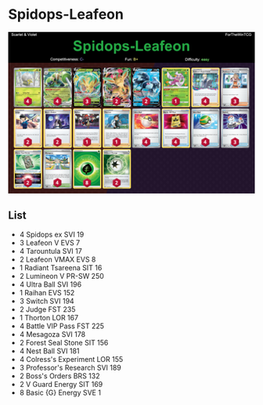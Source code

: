 # Spidops-Leafeon

![decklist](../../!Images/Standard/4BST-SVI/Spidops-Leafeon.png)

## List
* 4 Spidops ex SVI 19
* 3 Leafeon V EVS 7
* 4 Tarountula SVI 17
* 2 Leafeon VMAX EVS 8
* 1 Radiant Tsareena SIT 16
* 2 Lumineon V PR-SW 250
* 4 Ultra Ball SVI 196
* 1 Raihan EVS 152
* 3 Switch SVI 194
* 2 Judge FST 235
* 1 Thorton LOR 167
* 4 Battle VIP Pass FST 225
* 4 Mesagoza SVI 178
* 2 Forest Seal Stone SIT 156
* 4 Nest Ball SVI 181
* 4 Colress's Experiment LOR 155
* 3 Professor's Research SVI 189
* 2 Boss's Orders BRS 132
* 2 V Guard Energy SIT 169
* 8 Basic {G} Energy SVE 1
